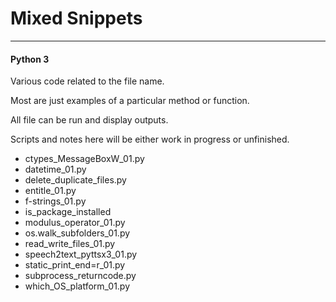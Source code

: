 # Mixed Snippets
---

#### Python 3


Various code related to the file name.

Most are just examples of a particular method or function.

All file can be run and display outputs.


Scripts and notes here will be either work in progress or unfinished.



* ctypes_MessageBoxW_01.py
* datetime_01.py
* delete_duplicate_files.py
* entitle_01.py
* f-strings_01.py
* is_package_installed
* modulus_operator_01.py
* os.walk_subfolders_01.py
* read_write_files_01.py
* speech2text_pyttsx3_01.py
* static_print_end=r_01.py
* subprocess_returncode.py
* which_OS_platform_01.py

